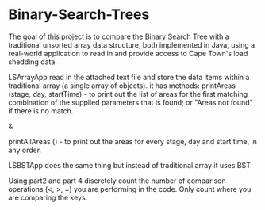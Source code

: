 # Binary-Search-Trees
The goal of this project is to compare the Binary Search Tree with a traditional unsorted array data structure, both implemented in Java, using a real-world application to read in and provide access to Cape Town's load shedding data.


LSArrayApp  read in the attached text file and store the data items within a traditional array (a single array of objects). 
it has methods:
printAreas (stage, day, startTime) -  to print out the list of areas for the first matching combination of the supplied parameters that is found; or "Areas not found" if there is no match.

& 

printAllAreas () - to print out the areas for every stage, day and start time, in any order. 

LSBSTApp does the same thing but instead of traditional array it uses BST

Using part2 and part 4  discretely count the number of comparison operations (<, >, =) you are performing in the code.  Only count where you are comparing the keys.
